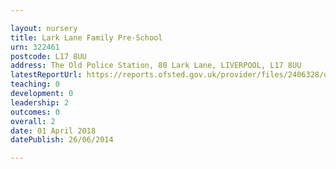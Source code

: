 ```yaml
---

layout: nursery
title: Lark Lane Family Pre-School
urn: 322461
postcode: L17 8UU
address: The Old Police Station, 80 Lark Lane, LIVERPOOL, L17 8UU
latestReportUrl: https://reports.ofsted.gov.uk/provider/files/2406328/urn/322461.pdf
teaching: 0
development: 0
leadership: 2
outcomes: 0
overall: 2
date: 01 April 2018 
datePublish: 26/06/2014

---
```

